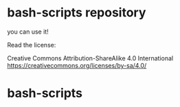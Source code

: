 # bash-scripts repository
 you can use it!

Read the license:

Creative Commons
Attribution-ShareAlike 4.0 International
<https://creativecommons.org/licenses/by-sa/4.0/>
# bash-scripts
